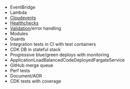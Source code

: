 - EventBridge
- Lambda
- [Cloudevents](https://github.com/cloudevents/sdk-javascript)
- [Healthchecks](https://docs.nestjs.com/recipes/terminus)
- [Validation](https://docs.nestjs.com/techniques/validation)/error handling
- Modules
- Guards
- Integration tests in CI with test containers
- CDK DB in stateful stack
- Progressive blue/green deploys with monitoring
- ApplicationLoadBalancedCodeDeployedFargateService
- GitHub merge queue
- Perf tests
- Document/ADR
- CDK tests with coverage
